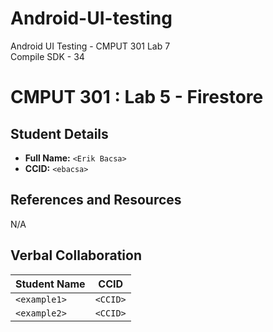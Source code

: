 # Android-UI-testing
Android UI Testing - CMPUT 301 Lab 7   
Compile SDK - 34

# CMPUT 301 : Lab 5 - Firestore

## Student Details

- **Full Name:** `<Erik Bacsa>`
- **CCID:** `<ebacsa>`

## References and Resources
N/A

## Verbal Collaboration

| Student Name | CCID     |
| ------------ | -------- |
| `<example1>` | `<CCID>` |
| `<example2>` | `<CCID>` |


